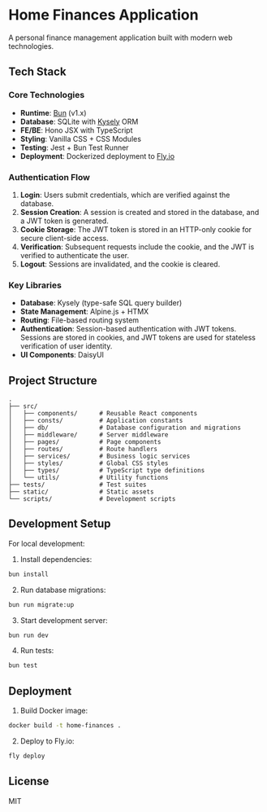 # Home Finances Application

A personal finance management application built with modern web technologies.

## Tech Stack

### Core Technologies

- **Runtime**: [Bun](https://bun.sh) (v1.x)
- **Database**: SQLite with [Kysely](https://kysely.dev) ORM
- **FE/BE**: Hono JSX with TypeScript
- **Styling**: Vanilla CSS + CSS Modules
- **Testing**: Jest + Bun Test Runner
- **Deployment**: Dockerized deployment to [Fly.io](https://fly.io)

### Authentication Flow

1. **Login**: Users submit credentials, which are verified against the database.
2. **Session Creation**: A session is created and stored in the database, and a JWT token is generated.
3. **Cookie Storage**: The JWT token is stored in an HTTP-only cookie for secure client-side access.
4. **Verification**: Subsequent requests include the cookie, and the JWT is verified to authenticate the user.
5. **Logout**: Sessions are invalidated, and the cookie is cleared.

### Key Libraries

- **Database**: Kysely (type-safe SQL query builder)
- **State Management**: Alpine.js + HTMX
- **Routing**: File-based routing system
- **Authentication**: Session-based authentication with JWT tokens. Sessions are stored in cookies, and JWT tokens are used for stateless verification of user identity.
- **UI Components**: DaisyUI

## Project Structure

```
.
├── src/
│   ├── components/      # Reusable React components
│   ├── consts/          # Application constants
│   ├── db/              # Database configuration and migrations
│   ├── middleware/      # Server middleware
│   ├── pages/           # Page components
│   ├── routes/          # Route handlers
│   ├── services/        # Business logic services
│   ├── styles/          # Global CSS styles
│   ├── types/           # TypeScript type definitions
│   └── utils/           # Utility functions
├── tests/               # Test suites
├── static/              # Static assets
└── scripts/             # Development scripts
```

## Development Setup

For local development:

1. Install dependencies:

```bash
bun install
```

2. Run database migrations:

```bash
bun run migrate:up
```

3. Start development server:

```bash
bun run dev
```

4. Run tests:

```bash
bun test
```

## Deployment

1. Build Docker image:

```bash
docker build -t home-finances .
```

2. Deploy to Fly.io:

```bash
fly deploy
```

## License

MIT
